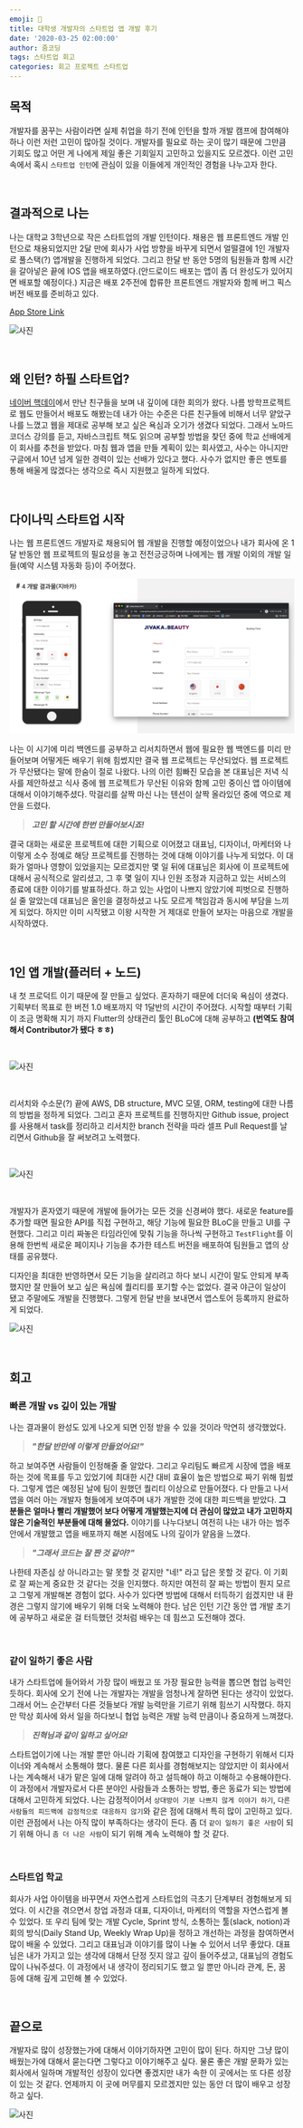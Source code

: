 ```yaml
---
emoji: 🐜
title: 대학생 개발자의 스타트업 앱 개발 후기
date: '2020-03-25 02:00:00'
author: 줌코딩
tags: 스타트업 회고
categories: 회고 프로젝트 스타트업
---
```


## 목적

개발자를 꿈꾸는 사람이라면 실제 취업을 하기 전에 인턴을 할까 개발 캠프에 참여해야 하나 이런 저런 고민이 많아질 것이다. 개발자를 필요로 하는 곳이 많기 때문에 그만큼 기회도 많고 어떤 게 나에게 제일 좋은 기회일지 고민하고 있을지도 모르겠다. 이런 고민 속에서 혹시 `스타트업 인턴`에 관심이 있을 이들에게 개인적인 경험을 나누고자 한다.

<br>

## 결과적으로 나는

나는 대학교 3학년으로 작은 스타트업의 개발 인턴이다. 채용은 웹 프론트엔드 개발 인턴으로 채용되었지만 2달 만에 회사가 사업 방향을 바꾸게 되면서 얼떨결에 1인 개발자로 풀스택(?) 앱개발을 진행하게 되었다. 그리고 한달 반 동안 5명의 팀원들과 함께 시간을 갈아넣은 끝에 IOS 앱을 배포하였다.(안드로이드 배포는 앱이 좀 더 완성도가 있어지면 배포할 예정이다.) 지금은 배포 2주전에 합류한 프론트엔드 개발자와 함께 버그 픽스 버전 배포를 준비하고 있다.

[App Store Link](https://apps.apple.com/kr/app/picky-skincare-made-smarter/id1504197356)

![사진](./start-up-app-development-2.png)

<br>

## 왜 인턴? 하필 스타트업?

[네이버 핵데이](https://zoomkoding.github.io/codingtest/naver/2019/10/12/2019-naver-hackday-1.html)에서 만난 친구들을 보며 내 깊이에 대한 회의가 왔다. 나름 방학프로젝트로 웹도 만들어서 배포도 해봤는데 내가 아는 수준은 다른 친구들에 비해서 너무 얕았구나를 느꼈고 웹을 제대로 공부해 보고 싶은 욕심과 오기가 생겼다 되었다. 그래서 노마드 코더스 강의를 듣고, 자바스크립트 책도 읽으며 공부할 방법을 찾던 중에 학교 선배에게 이 회사를 추천을 받았다. 마침 웹과 앱을 만들 계획이 있는 회사였고, 사수는 아니지만 구글에서 10년 넘게 일한 경력이 있는 선배가 있다고 했다. 사수가 없지만 좋은 멘토를 통해 배울게 많겠다는 생각으로 즉시 지원했고 일하게 되었다.

<br>

## 다이나믹 스타트업 시작

나는 웹 프론트엔드 개발자로 채용되어 웹 개발을 진행할 예정이었으나 내가 회사에 온 1달 반동안 웹 프로젝트의 필요성을 놓고 전전긍긍하며 나에게는 웹 개발 이외의 개발 일들(예약 시스템 자동화 등)이 주어졌다.

![사진](./start-up-app-development-1.png)

나는 이 시기에 미리 백엔드를 공부하고 리서치하면서 웹에 필요한 웹 백엔드를 미리 만들어보며 어떻게든 배우기 위해 힘썼지만 결국 웹 프로젝트는 무산되었다. 웹 프로젝트가 무산됐다는 말에 한숨이 절로 나왔다. 나의 이런 힘빠진 모습을 본 대표님은 저녁 식사를 제안하셨고 식사 중에 웹 프로젝트가 무산된 이유와 함께 고민 중이신 앱 아이템에 대해서 이야기해주셨다. 막걸리를 살짝 마신 나는 텐션이 살짝 올라있던 중에 역으로 제안을 드렸다.

> **_고민 할 시간에 한번 만들어보시죠!_**

결국 대화는 새로운 프로젝트에 대한 기획으로 이어졌고 대표님, 디자이너, 마케터와 나 이렇게 소수 정예로 해당 프로젝트를 진행하는 것에 대해 이야기를 나누게 되었다. 이 대화가 얼마나 영향이 있었을지는 모르겠지만 몇 일 뒤에 대표님은 회사에 이 프로젝트에 대해서 공식적으로 알리셨고, 그 후 몇 일이 지나 인원 조정과 지금하고 있는 서비스의 종료에 대한 이야기를 발표하셨다. 하고 있는 사업이 나쁘지 않았기에 피벗으로 진행하실 줄 알았는데 대표님은 올인을 결정하셨고 나도 모르게 책임감과 동시에 부담을 느끼게 되었다. 하지만 이미 시작됐고 이왕 시작한 거 제대로 만들어 보자는 마음으로 개발을 시작하였다.

<br>

## 1인 앱 개발(플러터 + 노드)

내 첫 프로덕트 이기 때문에 잘 만들고 싶었다. 혼자하기 때문에 더더욱 욕심이 생겼다. 기획부터 목표로 한 버전 1.0 배포까지 약 1달반의 시간이 주어졌다. 시작할 때부터 기획이 조금 명확해 지기 까지 Flutter의 상태관리 툴인 BLoC에 대해 공부하고 **(번역도 참여해서 Contributor가 됐다 ㅎㅎ)**

<br>

![사진](./start-up-app-development-3.png)

<br>

리서치와 수소문(?) 끝에 AWS, DB structure, MVC 모델, ORM, testing에 대한 나름의 방법을 정하게 되었다. 그리고 혼자 프로젝트를 진행하지만 Github issue, project를 사용해서 task를 정리하고 리서치한 branch 전략을 따라 셀프 Pull Request를 날리면서 Github을 잘 써보려고 노력했다.

<br>

![사진](./start-up-app-development-4.png)

<br>

개발자가 혼자였기 때문에 개발에 들어가는 모든 것을 신경써야 했다. 새로운 feature를 추가할 때면 필요한 API를 직접 구현하고, 해당 기능에 필요한 BLoC을 만들고 UI를 구현했다. 그리고 미리 짜놓은 타임라인에 맞춰 기능을 하나씩 구현하고 `TestFlight`를 이용해 한번씩 새로운 페이지나 기능을 추가한 테스트 버전을 배포하여 팀원들고 앱의 상태를 공유했다.

디자인을 최대한 반영하면서 모든 기능을 살리려고 하다 보니 시간이 말도 안되게 부족했지만 잘 만들어 보고 싶은 욕심에 퀄리티를 포기할 수는 없었다. 결국 야근이 일상이 됐고 주말에도 개발을 진행했다. 그렇게 한달 반을 보내면서 앱스토어 등록까지 완료하게 되었다.

![사진](./start-up-app-development-6.png)

<br>

## 회고

### 빠른 개발 vs 깊이 있는 개발

나는 결과물이 완성도 있게 나오게 되면 인정 받을 수 있을 것이라 막연히 생각했었다.

> **_"한달 반만에 이렇게 만들었어요!"_**

하고 보여주면 사람들이 인정해줄 줄 알았다. 그리고 우리팀도 빠르게 시장에 앱을 배포하는 것에 목표를 두고 있었기에 최대한 시간 대비 효율이 높은 방법으로 짜기 위해 힘썼다. 그렇게 앱은 예정된 날에 팀이 원했던 퀄리티 이상으로 만들어졌다. 다 만들고 나서 앱을 여러 아는 개발자 형들에게 보여주며 내가 개발한 것에 대한 피드백을 받았다. **그 분들은 얼마나 빨리 개발했어 보다 어떻게 개발했는지에 더 관심이 많았고 내가 고민하지 않은 기술적인 부분들에 대해 물었다.** 이야기를 나누다보니 여전히 나는 내가 아는 범주안에서 개발했고 앱을 배포까지 해본 시점에도 나의 깊이가 얕음을 느꼈다.

> **_"그래서 코드는 잘 짠 것 같아?"_**

나한테 자존심 상 아니라고는 말 못할 것 같지만 "네!" 라고 답은 못할 것 같다. 이 기회로 잘 짜는게 중요한 것 같다는 것을 인지했다. 하지만 여전히 잘 짜는 방법이 뭔지 모르고 그렇게 개발해본 경험이 없다. 사수가 있다면 방법에 대해서 터득하기 쉽겠지만 내 환경은 그렇지 않기에 배우기 위해 더욱 노력해야 한다. 남은 인턴 기간 동안 앱 개발 초기에 공부하고 새로운 걸 터득했던 것처럼 배우는 데 힘쓰고 도전해야 겠다.

<br>

### 같이 일하기 좋은 사람

내가 스타트업에 들어와서 가장 많이 배웠고 또 가장 필요한 능력을 뽑으면 협업 능력인 듯하다. 회사에 오기 전에 나는 개발자는 개발을 엄청나게 잘하면 된다는 생각이 있었다. 그래서 어느 순간부터 다른 것들보다 개발 능력만을 기르기 위해 힘쓰기 시작했다. 하지만 막상 회사에 와서 일을 하다보니 협업 능력은 개발 능력 만큼이나 중요하게 느껴졌다.

> **_진혁님과 같이 일하고 싶어요!_**

스타트업이기에 나는 개발 뿐만 아니라 기획에 참여했고 디자인을 구현하기 위해서 디자이너와 계속해서 소통해야 했다. 물론 다른 회사를 경험해보지는 않았지만 이 회사에서 나는 계속해서 내가 맡은 일에 대해 알려야 하고 설득해야 하고 이해하고 수용해야한다. 이 과정에서 개발자로서 다른 분야인 사람들과 소통하는 방법, 좋은 동료가 되는 방법에 대해서 고민하게 되었다. 나는 감정적이어서 `상대방이 기분 나쁘지 않게 이야기 하기`, `다른 사람들의 피드백에 감정적으로 대응하지 않기`와 같은 점에 대해서 특히 많이 고민하고 있다. 이런 관점에서 나는 아직 많이 부족하다는 생각이 든다. 좀 더 `같이 일하기 좋은 사람`이 되기 위해 아니 `좀 더 나은 사람`이 되기 위해 계속 노력해야 할 것 같다.

<br>

### 스타트업 학교

회사가 사업 아이템을 바꾸면서 자연스럽게 스타트업의 극초기 단계부터 경험해보게 되었다. 이 시간을 겪으면서 창업 과정과 대표, 디자이너, 마케터의 역할을 자연스럽게 볼 수 있었다. 또 우리 팀에 맞는 개발 Cycle, Sprint 방식, 소통하는 툴(slack, notion)과 회의 방식(Daily Stand Up, Weekly Wrap Up)을 정하고 개선하는 과정을 참여하면서 많이 배울 수 있었다. 그리고 대표님과 이야기를 많이 나눌 수 있어서 너무 좋았다. 대표님은 내가 가지고 있는 생각에 대해서 단정 짓지 않고 깊이 들어주셨고, 대표님의 경험도 많이 나눠주셨다. 이 과정에서 내 생각이 정리되기도 했고 일 뿐만 아니라 관계, 돈, 꿈 등에 대해 깊게 고민해 볼 수 있었다.

<br>

## 끝으로

개발자로 많이 성장했는가에 대해서 이야기하자면 고민이 많이 된다. 하지만 그냥 많이 배웠는가에 대해서 묻는다면 그렇다고 이야기해주고 싶다. 물론 좋은 개발 문화가 있는 회사에서 일하며 개발적인 성장이 있다면 좋겠지만 내가 속한 이 곳에서는 또 다른 성장이 있는 것 같다. 언제까지 이 곳에 머무를지 모르겠지만 있는 동안 더 많이 배우고 성장하고 싶다.

![사진](./start-up-app-development-7.JPG)

```toc

```
